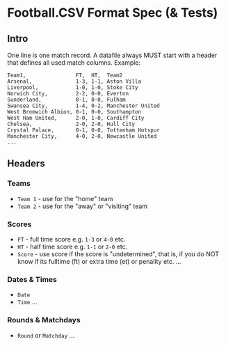 # Football.CSV Format Spec (& Tests)

## Intro

One line is one match record. A datafile always MUST start with a header that defines all used match columns. 
Example:

```
Team1,                FT,  HT,  Team2
Arsenal,              1-3, 1-1, Aston Villa
Liverpool,            1-0, 1-0, Stoke City
Norwich City,         2-2, 0-0, Everton
Sunderland,           0-1, 0-0, Fulham
Swansea City,         1-4, 0-2, Manchester United
West Bromwich Albion, 0-1, 0-0, Southampton
West Ham United,      2-0, 1-0, Cardiff City
Chelsea,              2-0, 2-0, Hull City
Crystal Palace,       0-1, 0-0, Tottenham Hotspur
Manchester City,      4-0, 2-0, Newcastle United 
...
```

## Headers

### Teams

- `Team 1`    - use for the "home" team
- `Team 2`    - use for the "away" or "visiting" team

### Scores

- `FT`    - full time score e.g. `1-3` or `4-0` etc.
- `HT`    - half time score e.g. `1-1` or `2-0` etc.
- `Score`   - use score if the score is "undetermined", that is, if you do NOT know if its fulltime (ft) or extra time (et) or penality etc.
...

### Dates & Times

- `Date`
- `Time`
...

### Rounds & Matchdays

- `Round` or `Matchday`
...

